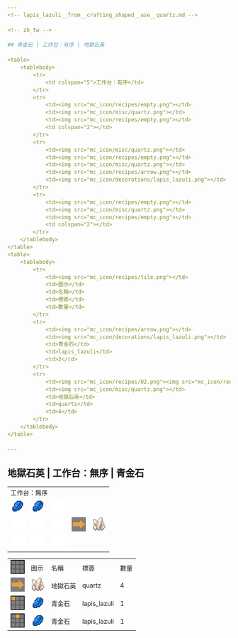 ```yaml
---
<!-- lapis_lazuli__from__crafting_shaped__use__quartz.md -->

<!-- zh_tw -->

## 青金石 | 工作台：有序 | 地獄石英

<table>
	<tablebody>
		<tr>
			<td colspan="5">工作台：有序</td>
		</tr>
		<tr>
			<td><img src="mc_icon/recipes/empty.png"></td>
			<td><img src="mc_icon/misc/quartz.png"></td>
			<td><img src="mc_icon/recipes/empty.png"></td>
			<td colspan="2"></td>
		</tr>
		<tr>
			<td><img src="mc_icon/misc/quartz.png"></td>
			<td><img src="mc_icon/recipes/empty.png"></td>
			<td><img src="mc_icon/misc/quartz.png"></td>
			<td><img src="mc_icon/recipes/arrow.png"></td>
			<td><img src="mc_icon/decorations/lapis_lazuli.png"></td>
		</tr>
		<tr>
			<td><img src="mc_icon/recipes/empty.png"></td>
			<td><img src="mc_icon/misc/quartz.png"></td>
			<td><img src="mc_icon/recipes/empty.png"></td>
			<td colspan="2"></td>
		</tr>
	</tablebody>
</table>
<table>
	<tablebody>
		<tr>
			<td><img src="mc_icon/recipes/tile.png"></td>
			<td>圖示</td>
			<td>名稱</td>
			<td>標簽</td>
			<td>數量</td>
		</tr>
		<tr>
			<td><img src="mc_icon/recipes/arrow.png"></td>
			<td><img src="mc_icon/decorations/lapis_lazuli.png"></td>
			<td>青金石</td>
			<td>lapis_lazuli</td>
			<td>2</td>
		</tr>
		<tr>
			<td><img src="mc_icon/recipes/02.png"><img src="mc_icon/recipes/04.png"><img src="mc_icon/recipes/06.png"><img src="mc_icon/recipes/08.png"></td>
			<td><img src="mc_icon/misc/quartz.png"></td>
			<td>地獄石英</td>
			<td>quartz</td>
			<td>4</td>
		</tr>
	</tablebody>
</table>

---
```

<!-- quartz__from__crafting_shapeless__use__lapis_lazuli.md -->

<!-- zh_tw -->

## 地獄石英 | 工作台：無序 | 青金石

<table>
	<tablebody>
		<tr>
			<td colspan="5">工作台：無序</td>
		</tr>
		<tr>
			<td><img src="mc_icon/decorations/lapis_lazuli.png"></td>
			<td><img src="mc_icon/decorations/lapis_lazuli.png"></td>
			<td><img src="mc_icon/recipes/empty.png"></td>
			<td colspan="2"></td>
		</tr>
		<tr>
			<td><img src="mc_icon/recipes/empty.png"></td>
			<td><img src="mc_icon/recipes/empty.png"></td>
			<td><img src="mc_icon/recipes/empty.png"></td>
			<td><img src="mc_icon/recipes/arrow.png"></td>
			<td><img src="mc_icon/misc/quartz.png"></td>
		</tr>
		<tr>
			<td><img src="mc_icon/recipes/empty.png"></td>
			<td><img src="mc_icon/recipes/empty.png"></td>
			<td><img src="mc_icon/recipes/empty.png"></td>
			<td colspan="2"></td>
		</tr>
	</tablebody>
</table>
<table>
	<tablebody>
		<tr>
			<td><img src="mc_icon/recipes/tile.png"></td>
			<td>圖示</td>
			<td>名稱</td>
			<td>標簽</td>
			<td>數量</td>
		</tr>
		<tr>
			<td><img src="mc_icon/recipes/arrow.png"></td>
			<td><img src="mc_icon/misc/quartz.png"></td>
			<td>地獄石英</td>
			<td>quartz</td>
			<td>4</td>
		</tr>
		<tr>
			<td><img src="mc_icon/recipes/01.png"></td>
			<td><img src="mc_icon/decorations/lapis_lazuli.png"></td>
			<td>青金石</td>
			<td>lapis_lazuli</td>
			<td>1</td>
		</tr>
		<tr>
			<td><img src="mc_icon/recipes/02.png"></td>
			<td><img src="mc_icon/decorations/lapis_lazuli.png"></td>
			<td>青金石</td>
			<td>lapis_lazuli</td>
			<td>1</td>
		</tr>
	</tablebody>
</table>